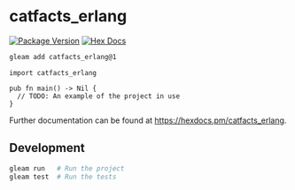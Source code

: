 # catfacts_erlang

[![Package Version](https://img.shields.io/hexpm/v/catfacts_erlang)](https://hex.pm/packages/catfacts_erlang)
[![Hex Docs](https://img.shields.io/badge/hex-docs-ffaff3)](https://hexdocs.pm/catfacts_erlang/)

```sh
gleam add catfacts_erlang@1
```
```gleam
import catfacts_erlang

pub fn main() -> Nil {
  // TODO: An example of the project in use
}
```

Further documentation can be found at <https://hexdocs.pm/catfacts_erlang>.

## Development

```sh
gleam run   # Run the project
gleam test  # Run the tests
```
